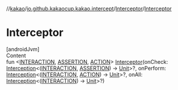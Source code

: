 //[kakao](../../../index.md)/[io.github.kakaocup.kakao.intercept](../index.md)/[Interceptor](index.md)/[Interceptor](-interceptor.md)



# Interceptor  
[androidJvm]  
Content  
fun <[INTERACTION](index.md), [ASSERTION](index.md), [ACTION](index.md)> [Interceptor](-interceptor.md)(onCheck: [Interception](../-interception/index.md)<([INTERACTION](index.md), [ASSERTION](index.md)) -> [Unit](https://kotlinlang.org/api/latest/jvm/stdlib/kotlin/-unit/index.html)>?, onPerform: [Interception](../-interception/index.md)<([INTERACTION](index.md), [ACTION](index.md)) -> [Unit](https://kotlinlang.org/api/latest/jvm/stdlib/kotlin/-unit/index.html)>?, onAll: [Interception](../-interception/index.md)<([INTERACTION](index.md)) -> [Unit](https://kotlinlang.org/api/latest/jvm/stdlib/kotlin/-unit/index.html)>?)  



